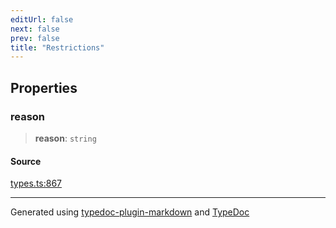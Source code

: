```yaml
---
editUrl: false
next: false
prev: false
title: "Restrictions"
---
```


## Properties

### reason

> **reason**: `string`

#### Source

[types.ts:867](https://github.com/fostertheweb/spotify-web-sdk/blob/b2835c1/src/types.ts#L867)

***

Generated using [typedoc-plugin-markdown](https://www.npmjs.com/package/typedoc-plugin-markdown) and [TypeDoc](https://typedoc.org/)
